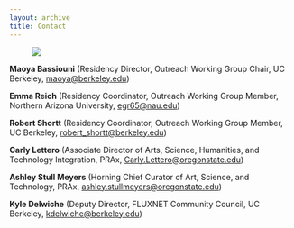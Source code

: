 ```yaml
---
layout: archive
title: Contact
---
```


<figure>
  <img src="https://fluxnetair.github.io/images/headshots.png" class="center">
</figure>

**Maoya Bassiouni** (Residency Director, Outreach Working Group Chair, UC Berkeley, maoya@berkeley.edu)

**Emma Reich** (Residency Coordinator, Outreach Working Group Member, Northern Arizona University, egr65@nau.edu)

**Robert Shortt** (Residency Coordinator, Outreach Working Group Member, UC Berkeley, robert_shortt@berkeley.edu)

**Carly Lettero** (Associate Director of Arts, Science, Humanities, and Technology Integration, PRAx, Carly.Lettero@oregonstate.edu)

**Ashley Stull Meyers** (Horning Chief Curator of Art, Science, and Technology, PRAx, ashley.stullmeyers@oregonstate.edu)

**Kyle Delwiche** (Deputy Director, FLUXNET Community Council, UC Berkeley, kdelwiche@berkeley.edu)
